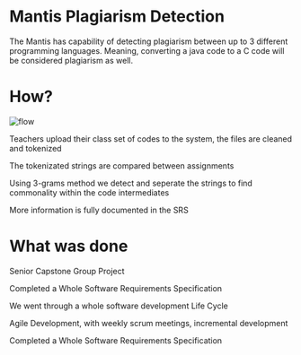 # Mantis Plagiarism Detection
The Mantis has capability of detecting plagiarism between up to 3 different programming languages. Meaning, converting a java code to a C code will be considered plagiarism as well. 

# How?
![flow](https://user-images.githubusercontent.com/68916597/109192727-97603900-7765-11eb-8010-bbb48def4bb5.jpg)

Teachers upload their class set of codes to the system, the files are cleaned and tokenized

The tokenizated strings are compared between assignments

Using 3-grams method we detect and seperate the strings to find commonality within the code intermediates

More information is fully documented in the SRS

# What was done
Senior Capstone Group Project 

Completed a Whole Software Requirements Specification

We went through a whole software development Life Cycle

Agile Development, with weekly scrum meetings, incremental development

Completed a Whole Software Requirements Specification
